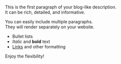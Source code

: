 
This is the first paragraph of your blog-like description.  
It can be rich, detailed, and informative.

You can easily include multiple paragraphs.  
They will render separately on your website.

- Bullet lists
- *Italic* and **bold** text
- [Links](https://youtube.com) and other formatting

Enjoy the flexibility!
